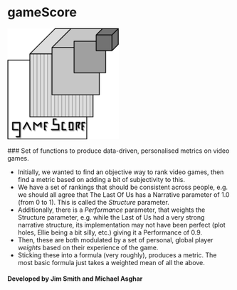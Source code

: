 # gameScore

<img src="https://github.com/ppxma7/gameScore/blob/master/gSv3.png" width="250">

### Set of functions to produce data-driven, personalised metrics on video games.

- Initially, we wanted to find an objective way to rank video games, then find a metric based on adding a bit of subjectivity to this.
- We have a set of rankings that should be consistent across people, e.g. we should all agree that The Last Of Us has a Narrative parameter of 1.0 (from 0 to 1). This is called the *Structure* parameter.
- Additionally, there is a *Performance* parameter, that weights the Structure parameter, e.g. while the Last of Us had a very strong narrative structure, its implementation may not have been perfect (plot holes, Ellie being a bit silly, etc.) giving it a Performance of 0.9.
- Then, these are both modulated by a set of personal, global player *weights* based on their experience of the game.
- Sticking these into a formula (very roughly), produces a metric. The most basic formula just takes a weighted mean of all the above.

#### Developed by Jim Smith and Michael Asghar
